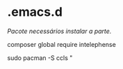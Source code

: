 # .emacs.d

*Pacote necessários instalar a parte.*


composer global require intelephense

sudo pacman -S ccls "

